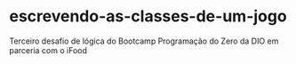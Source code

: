 # escrevendo-as-classes-de-um-jogo
Terceiro desafio de lógica do Bootcamp Programação do Zero da DIO em parceria com o iFood
